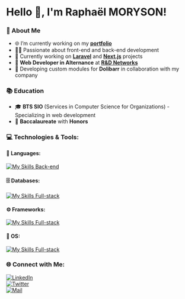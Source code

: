 # Hello 👋, I'm Raphaël MORYSON!

### 🌟 About Me
- 🌐 I’m currently working on my **[portfolio](https://google.com)**
- 👨‍💻 Passionate about front-end and back-end development
- 🎯 Currently working on **[Laravel](https://laravel.com/)** and **[Next.js](https://nextjs.org/)** projects
- 🏢 **Web Developer in Alternance** at **[R&D Networks](https://www.retdnetworks.com/)**  
- 🔧 Developing custom modules for **Dolibarr** in collaboration with my company  

### 📚 Education
- 🎓 **BTS SIO** (Services in Computer Science for Organizations) - Specializing in web development
- 📜 **Baccalaureate** with **Honors**  

### 💻 Technologies & Tools:

#### 🔧 Languages:
[![My Skills Back-end](https://skillicons.dev/icons?i=js,php,python,lua,html,css,sass)](https://skillicons.dev)

#### 🗄️ Databases:
[![My Skills Full-stack](https://skillicons.dev/icons?i=prisma,postgresql)](https://skillicons.dev)

#### ⚙️ Frameworks:
[![My Skills Full-stack](https://skillicons.dev/icons?i=nextjs,react,laravel)](https://skillicons.dev)

#### 🎲 OS:
[![My Skills Full-stack](https://skillicons.dev/icons?i=windows,apple)](https://skillicons.dev)

### 🌐 Connect with Me:
[![LinkedIn](https://img.shields.io/badge/-LinkedIn-blue?style=flat&logo=LinkedIn)](https://www.linkedin.com/in/rapha%C3%ABl-moryson-82abb2248/)  
[![Twitter](https://img.shields.io/badge/-Twitter-%231DA1F2?style=flat&logo=twitter)](https://twitter.com/rph712)  
[![Mail](https://img.shields.io/badge/-Mail-%23D14836?style=flat&logo=gmail)](mailto:raphael.moryson@gmail.com)
